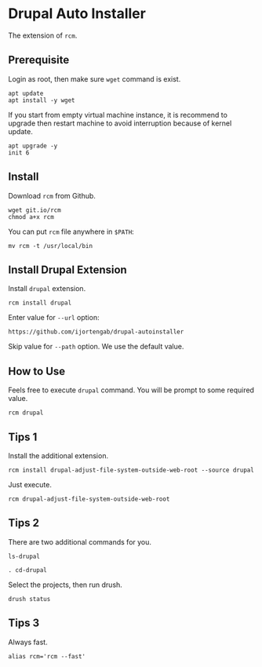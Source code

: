 # Drupal Auto Installer

The extension of `rcm`.

## Prerequisite

Login as root, then make sure `wget` command is exist.

```
apt update
apt install -y wget
```

If you start from empty virtual machine instance, it is recommend to upgrade
then restart machine to avoid interruption because of kernel update.

```
apt upgrade -y
init 6
```

## Install

Download `rcm` from Github.

```
wget git.io/rcm
chmod a+x rcm
```

You can put `rcm` file anywhere in `$PATH`:

```
mv rcm -t /usr/local/bin
```

## Install Drupal Extension

Install `drupal` extension.

```
rcm install drupal
```

Enter value for `--url` option:

```
https://github.com/ijortengab/drupal-autoinstaller
```

Skip value for `--path` option. We use the default value.

## How to Use

Feels free to execute `drupal` command. You will be prompt to some required value.

```
rcm drupal
```

## Tips 1

Install the additional extension.

```
rcm install drupal-adjust-file-system-outside-web-root --source drupal
```

Just execute.

```
rcm drupal-adjust-file-system-outside-web-root
```

## Tips 2

There are two additional commands for you.

```
ls-drupal
```

```
. cd-drupal
```

Select the projects, then run drush.

```
drush status
```

## Tips 3

Always fast.

```
alias rcm='rcm --fast'
```
